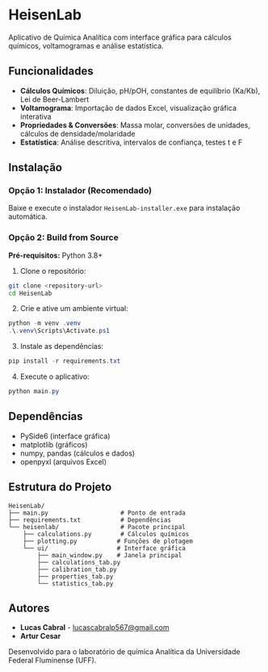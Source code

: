 # HeisenLab

Aplicativo de Química Analítica com interface gráfica para cálculos químicos, voltamogramas e análise estatística.

## Funcionalidades

- **Cálculos Químicos**: Diluição, pH/pOH, constantes de equilíbrio (Ka/Kb), Lei de Beer-Lambert
- **Voltamograma**: Importação de dados Excel, visualização gráfica interativa
- **Propriedades & Conversões**: Massa molar, conversões de unidades, cálculos de densidade/molaridade
- **Estatística**: Análise descritiva, intervalos de confiança, testes t e F

## Instalação

### Opção 1: Instalador (Recomendado)
Baixe e execute o instalador `HeisenLab-installer.exe` para instalação automática.

### Opção 2: Build from Source

**Pré-requisitos:** Python 3.8+

1. Clone o repositório:
```bash
git clone <repository-url>
cd HeisenLab
```

2. Crie e ative um ambiente virtual:
```powershell
python -m venv .venv
.\.venv\Scripts\Activate.ps1
```

3. Instale as dependências:
```powershell
pip install -r requirements.txt
```

4. Execute o aplicativo:
```powershell
python main.py
```

## Dependências

- PySide6 (interface gráfica)
- matplotlib (gráficos)
- numpy, pandas (cálculos e dados)
- openpyxl (arquivos Excel)

## Estrutura do Projeto

```
HeisenLab/
├── main.py                    # Ponto de entrada
├── requirements.txt           # Dependências
└── heisenlab/                 # Pacote principal
    ├── calculations.py        # Cálculos químicos
    ├── plotting.py           # Funções de plotagem
    └── ui/                   # Interface gráfica
        ├── main_window.py    # Janela principal
        ├── calculations_tab.py
        ├── calibration_tab.py
        ├── properties_tab.py
        └── statistics_tab.py
```

## Autores

- **Lucas Cabral** - lucascabralp567@gmail.com
- **Artur Cesar**

Desenvolvido para o laboratório de química Analítica da Universidade Federal Fluminense (UFF).
